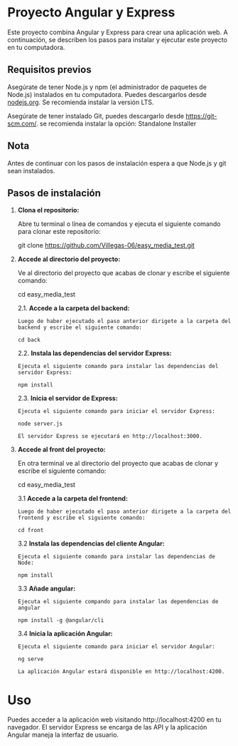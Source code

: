 # Proyecto Angular y Express

Este proyecto combina Angular y Express para crear una aplicación web. A continuación, se describen los pasos para instalar y ejecutar este proyecto en tu computadora.

## Requisitos previos

Asegúrate de tener Node.js y npm (el administrador de paquetes de Node.js) instalados en tu computadora. Puedes descargarlos desde [nodejs.org](https://nodejs.org/). Se recomienda instalar la versión LTS.

Asegúrate de tener instalado Git, puedes descargarlo desde https://git-scm.com/. se recomienda instalar la opción:  Standalone Installer

## Nota

Antes de continuar con los pasos de instalación espera a que Node.js y git sean instalados.

## Pasos de instalación

1.  **Clona el repositorio:**

    Abre tu terminal o línea de comandos y ejecuta el siguiente comando para clonar este repositorio:

    git clone https://github.com/Villegas-06/easy_media_test.git

2.  **Accede al directorio del proyecto:**

    Ve al directorio del proyecto que acabas de clonar y escribe el siguiente comando:

    cd easy_media_test

    2.1. **Accede a la carpeta del backend:**

        Luego de haber ejecutado el paso anterior dirigete a la carpeta del backend y escribe el siguiente comando:

        cd back

    2.2. **Instala las dependencias del servidor Express:**

        Ejecuta el siguiente comando para instalar las dependencias del servidor Express:

        npm install

    2.3. **Inicia el servidor de Express:**

        Ejecuta el siguiente comando para iniciar el servidor Express:

        node server.js

        El servidor Express se ejecutará en http://localhost:3000.

3.  **Accede al front del proyecto:**

    En otra terminal ve al directorio del proyecto que acabas de clonar y escribe el siguiente comando:

    cd easy_media_test

    3.1 **Accede a la carpeta del frontend:**

        Luego de haber ejecutado el paso anterior dirigete a la carpeta del frontend y escribe el siguiente comando:

        cd front

    3.2 **Instala las dependencias del cliente Angular:**

        Ejecuta el siguiente comando para instalar las dependencias de Node:

        npm install

    3.3 **Añade angular:**

        Ejecuta el siguiente compando para instalar las dependencias de angular

        npm install -g @angular/cli

    3.4 **Inicia la aplicación Angular:**

        Ejecuta el siguiente comando para iniciar el servidor Angular:

        ng serve

        La aplicación Angular estará disponible en http://localhost:4200.

# Uso

Puedes acceder a la aplicación web visitando http://localhost:4200 en tu navegador. El servidor Express se encarga de las API y la aplicación Angular maneja la interfaz de usuario.
